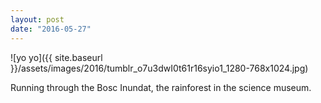 ```yaml
---
layout: post
date: "2016-05-27"
---
```


![yo yo]({{ site.baseurl }}/assets/images/2016/tumblr_o7u3dwI0t61r16syio1_1280-768x1024.jpg)

Running through the Bosc Inundat, the rainforest in the science museum.
